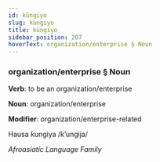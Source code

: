 ```yaml
---
id: küngiyo
slug: küngiyo
title: küngiyo
sidebar_position: 207
hoverText: organization/enterprise § Noun
---
```


### organization/enterprise § Noun

**Verb**: to be an organization/enterprise

**Noun**: organization/enterprise

**Modifier**: organization/enterprise-related

Hausa ƙungiya /kʼungija/

*Afroasiatic Language Family*